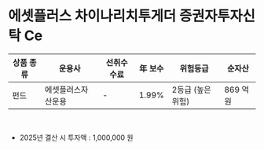 # 에셋플러스 차이나리치투게더 증권자투자신탁 Ce

| 상품 종류 | 운용사 | 선취수수료 | 年 보수 | 위험등급 | 순자산 |
|---|---|---|---|------|---|
| 펀드 | 에셋플러스자산운용 | - | 1.99% | 2등급 (높은위험) | 869 억원 |

<br>

* 2025년 결산 시 투자액 : 1,000,000 원
